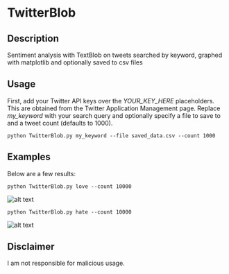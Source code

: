 # TwitterBlob
## Description
Sentiment analysis with TextBlob on tweets searched by keyword, graphed with matplotlib and optionally saved to csv files

## Usage
First, add your Twitter API keys over the _YOUR_KEY_HERE_ placeholders. This are obtained from the Twitter Application Management page. Replace _my_keyword_ with your search query and optionally specify a file to save to and a tweet count (defaults to 1000).

```
python TwitterBlob.py my_keyword --file saved_data.csv --count 1000
```
## Examples
Below are a few results:
```
python TwitterBlob.py love --count 10000
```
![alt text](https://github.com/paubric/TwitterBlob/blob/master/Figure_1.png)
```
python TwitterBlob.py hate --count 10000
```
![alt text](https://github.com/paubric/TwitterBlob/blob/master/Figure_2.png)

## Disclaimer
I am not responsible for malicious usage.
